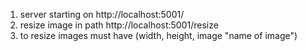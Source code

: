1) server starting on http://localhost:5001/
2) resize image in path http://localhost:5001/resize
3) to resize images must have (width, height, image "name of image")
